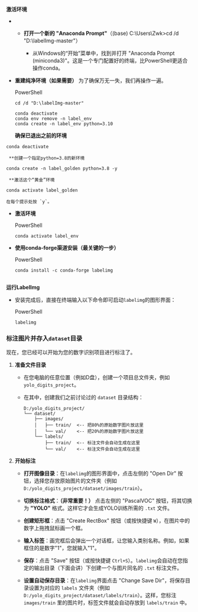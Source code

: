 **激活环境**

- - **打开一个新的 "Anaconda Prompt"**（(base) C:\Users\Zwk>cd /d "D:\labelImg-master"）
	
    
    - 从Windows的“开始”菜单中，找到并打开 "Anaconda Prompt (miniconda3)"。这是一个专门配置好的终端，比PowerShell更适合操作conda。
        
- **重建纯净环境（如果需要）** 为了确保万无一失，我们再操作一遍。
    
    PowerShell

	```
	cd /d "D:\labelImg-master"
	```
    ```
    conda deactivate
    conda env remove -n label_env
    conda create -n label_env python=3.10
    ```

	 **确保已退出之前的环境**
```
conda deactivate
```
	
	 **创建一个指定python=3.8的新环境
```
conda create -n label_golden python=3.8 -y
```
	
	 **激活这个“黄金”环境
```
conda activate label_golden
```


    在每个提示处按 `y`。
    
- **激活环境**
    
    PowerShell
    
    ```
    conda activate label_env
    ```
    
- **使用conda-forge渠道安装（最关键的一步）**
    
    PowerShell
    
    ```
    conda install -c conda-forge labelimg
    ```
    ```

**运行LabelImg**

- 安装完成后，直接在终端输入以下命令即可启动`labelimg`的图形界面：
    
    PowerShell
    
    ```
    labelimg
    ```

### 标注图片并存入`dataset`目录

现在，您已经可以开始为您的数字识别项目进行标注了。

1. **准备文件目录**
    
    - 在您电脑的任意位置（例如D盘），创建一个项目总文件夹，例如 `yolo_digits_project`。
        
    - 在其中，创建我们之前讨论过的 `dataset` 目录结构：
        
        ```
        D:/yolo_digits_project/
        └── dataset/
            ├── images/
            │   ├── train/  <-- 把80%的原始数字图片放这里
            │   └── val/    <-- 把20%的原始数字图片放这里
            └── labels/
                ├── train/  <-- 标注文件会自动生成在这里
                └── val/    <-- 标注文件会自动生成在这里
        ```
        
2. **开始标注**
    
    - **打开图像目录**：在`labelimg`的图形界面中，点击左侧的 "Open Dir" 按钮，选择您存放原始图片的文件夹（例如 `D:/yolo_digits_project/dataset/images/train`）。
        
    - **切换标注格式**：**（非常重要！）** 点击左侧的 "PascalVOC" 按钮，将其切换为 **"YOLO"** 格式。这样它才会生成YOLO训练所需的 `.txt` 文件。
        
    - **创建矩形框**：点击 "Create RectBox" 按钮（或按快捷键 `W`），在图片中的数字上拖拽鼠标画一个框。
        
    - **输入标签**：画完框后会弹出一个对话框，让您输入类别名称。例如，如果框住的是数字"1"，您就输入"1"。
        
    - **保存**：点击 "Save" 按钮（或按快捷键 `Ctrl+S`）。`labelimg`会自动在您指定的输出目录（下面会讲）下创建一个与图片同名的 `.txt` 标注文件。
        
    - **设置自动保存目录**：在`labelimg`界面点击 "Change Save Dir"，将保存目录设置为对应的 `labels` 文件夹（例如 `D:/yolo_digits_project/dataset/labels/train`）。这样，您标注 `images/train` 里的图片时，标签文件就会自动存放到 `labels/train` 中。